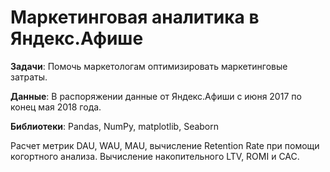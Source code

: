 # Маркетинговая аналитика в Яндекс.Афише

**Задачи**: Помочь маркетологам оптимизировать маркетинговые затраты.

**Данные**: В распоряжении данные от Яндекс.Афиши с июня 2017 по конец мая 2018 года.

**Библиотеки**: Pandas, NumPy, matplotlib, Seaborn

Расчет метрик DAU, WAU, MAU, вычисление Retention Rate при помощи когортного анализа. Вычисление накопительного LTV, ROMI и CAC.